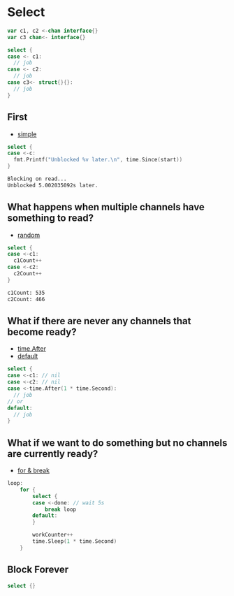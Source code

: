 # Select

```go
var c1, c2 <-chan interface{}
var c3 chan<- interface{}

select {
case <- c1:
  // job
case <- c2:
  // job
case c3<- struct{}{}:
  // job
}
```

## First

- [simple](../src/features/select/simple.go)

```go
select {
case <-c:
  fmt.Printf("Unblocked %v later.\n", time.Since(start))
}
```

```bash
Blocking on read...
Unblocked 5.002035092s later.
```

## What happens when multiple channels have something to read?

- [random](../src/features/select/random.go)

```go
select {
case <-c1:
  c1Count++
case <-c2:
  c2Count++
}
```

```bash
c1Count: 535
c2Count: 466
```

## What if there are never any channels that become ready?

- [time.After](../src/features/select/time-after.go)
- [default](../src/features/select/default.go)

```go
select {
case <-c1: // nil
case <-c2: // nil
case <-time.After(1 * time.Second):
  // job
// or
default:
  // job
}
```

## What if we want to do something but no channels are currently ready?

- [for & break](../src/features/select/for-break.go)

```go
loop:
	for {
		select {
		case <-done: // wait 5s
			break loop
		default:
		}

		workCounter++
		time.Sleep(1 * time.Second)
	}
```

## Block Forever

```go
select {}
```

